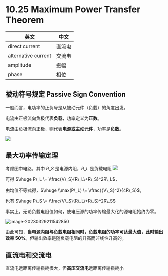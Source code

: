 
10\.25 Maximum Power Transfer Theorem
=====================================




| 英文 | 中文 |
| --- | --- |
| direct current | 直流电 |
| alternative current | 交流电 |
| amplitude | 振幅 |
| phase | 相位 |


被动符号规定 Passive Sign Convention
------------------------------


一般而言，电功率的正负号是从被动元件（负载）的角度出发。


电流由正极流向负极代表**负载**，功率定义为**正数**。


电流由负极流向正极，则代表**电源或主动元件**，功率是**负数**。


![](https://z3.ax1x.com/2021/10/25/559wHx.png)


最大功率传输定理
--------


考虑图中电路，其中 $R\_S$ 是电源内阻，$R\_L$ 是负载电阻
![](https://z3.ax1x.com/2021/10/26/55H8Gq.png)  

可得 $\\huge P\_L \= \\frac{V\_S}{R\_L\+R\_S}^2R\_L$，  

由均值不等式得，$\\huge \\max(P\_L) \= \\frac{{V\_S}^2}{4R\_S}$，  

也有 $\\huge P\_S \= \\frac{V\_S}{R\_L\+R\_S}^2R\_S$


事实上，无论负载电阻值如何，使电压源的功率传输最大化的源电阻始终为零。


![image-20230329211542850](https://s2.loli.net/2023/03/29/IprbDGNQWLywVvt.png)  

由此可知，**当电源内阻与负载电阻相同时，负载电阻的功率可达最大值，此时输出效率 50%**。但输出效率是随负载电阻的升高而非线性升高的。


直流电和交流电
-------


直流电远距离传输损耗很大，但**高压交流电**远距离传输损耗小



